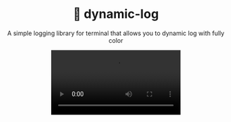 <h1 align="center">🌈 dynamic-log</h1>

<p align="center">A simple logging library for terminal that allows you to dynamic log with fully color</p>

<p align='center'>
<video controls>
  <source src="./screnshoots/CleanShot 2024-04-24 at 23.01.23.mp4" type="video/mp4">
</video>
</p>